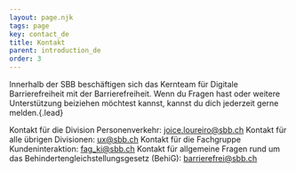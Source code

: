 ```yaml
---
layout: page.njk
tags: page
key: contact_de
title: Kontakt
parent: introduction_de
order: 3
---
```


Innerhalb der SBB beschäftigen sich das Kernteam für Digitale Barrierefreiheit mit der Barrierefreiheit. Wenn du Fragen hast oder weitere Unterstützung beiziehen möchtest kannst, kannst du dich jederzeit gerne melden.{.lead}

Kontakt für die Division Personenverkehr: <sbb-link variant="inline" type="button" href="mailto:joice.loureiro@sbb.ch">joice.loureiro@sbb.ch</sbb-link>
Kontakt für alle übrigen Divisionen: <sbb-link variant="inline" type="button" href="mailto:ux@sbb.ch">ux@sbb.ch</sbb-link>
Kontakt für die Fachgruppe Kundeninteraktion: <sbb-link variant="inline" type="button" href="mailto:fag_ki@sbb.ch">fag_ki@sbb.ch</sbb-link>
Kontakt für allgemeine Fragen rund um das Behindertengleichstellungsgesetz (BehiG): <sbb-link variant="inline" type="button" href="mailto:barrierefrei@sbb.ch">barrierefrei@sbb.ch</sbb-link>